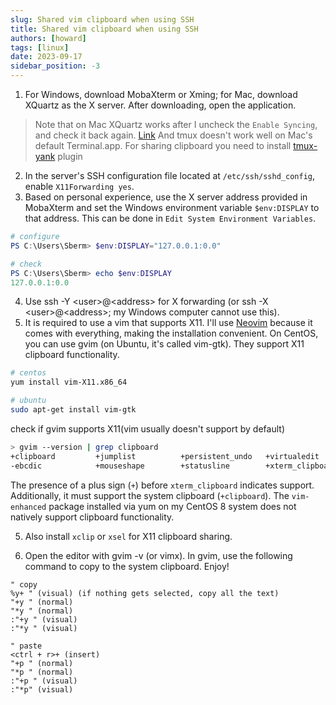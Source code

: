 ```yaml
---
slug: Shared vim clipboard when using SSH
title: Shared vim clipboard when using SSH
authors: [howard]
tags: [linux]
date: 2023-09-17
sidebar_position: -3
---
```

1. For Windows, download MobaXterm or Xming; for Mac, download XQuartz as the X server. After downloading, open the application.
> Note that on Mac XQuartz works after I uncheck the `Enable Syncing`, and check it back again. [Link](https://stackoverflow.com/questions/47822357/how-to-use-x11-forwarding-to-copy-from-vim-to-local-machine)
> And tmux doesn't work well on Mac's default Terminal.app. For sharing clipboard you need to install [tmux-yank](https://github.com/tmux-plugins/tmux-yank) plugin
2. In the server's SSH configuration file located at `/etc/ssh/sshd_config`, enable `X11Forwarding yes`.
3. Based on personal experience, use the X server address provided in MobaXterm and set the Windows environment variable `$env:DISPLAY` to that address. This can be done in `Edit System Environment Variables`.
```powershell
# configure
PS C:\Users\Sberm> $env:DISPLAY="127.0.0.1:0.0"

# check
PS C:\Users\Sberm> echo $env:DISPLAY
127.0.0.1:0.0
```
<!-- truncate -->
4. Use ssh -Y \<user\>@\<address\> for X forwarding (or ssh -X \<user\>@\<address\>; my Windows computer cannot use this).
5. It is required to use a vim that supports X11. I'll use [Neovim](https://github.com/neovim/neovim) because it
   comes with everything, making the installation convenient. On CentOS, you
   can use gvim (on Ubuntu, it's called vim-gtk). They support X11
   clipboard functionality.
```bash
# centos
yum install vim-X11.x86_64

# ubuntu
sudo apt-get install vim-gtk
```

check if gvim supports X11(vim usually doesn't support by default)
```bash
> gvim --version | grep clipboard
+clipboard         +jumplist          +persistent_undo   +virtualedit
-ebcdic            +mouseshape        +statusline        +xterm_clipboard
```
The presence of a plus sign (`+`) before `xterm_clipboard` indicates support. Additionally, it must support the system clipboard (`+clipboard`). The `vim-enhanced` package installed via yum on my CentOS 8 system does not natively support clipboard functionality.

5. Also install `xclip` or `xsel` for X11 clipboard sharing.

6. Open the editor with gvim -v (or vimx). In gvim, use the following command to copy to the system clipboard. Enjoy!
```vimscript
" copy
%y+ " (visual) (if nothing gets selected, copy all the text)
"+y " (normal)
"*y " (normal)
:"+y " (visual)
:"*y " (visual)

" paste
<ctrl + r>+ (insert)
"+p " (normal)
"*p " (normal)
:"+p " (visual)
:"*p" (visual)
```

